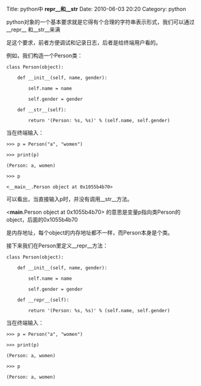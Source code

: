 Title: python中 __repr__和__str__ 
Date: 2010-06-03 20:20
Category: python

python对象的一个基本要求就是它得有个合理的字符串表示形式，我们可以通过__repr__ 和__str__来满

足这个要求，前者方便调试和记录日志，后者是给终端用户看的。

例如，我们构造一个Person类：

    class Person(object):

        def __init__(self, name, gender):

            self.name = name

            self.gender = gender

        def __str__(self):

            return '(Person: %s, %s)' % (self.name, self.gender)

当在终端输入：

    >>> p = Person("a", "women")

    >>> print(p)

    (Person: a, women)

    >>> p

    <__main__.Person object at 0x1055b4b70>

可以看出，当直接输入p时，并没有调用__str__方法。

<__main__.Person object at 0x1055b4b70> 的意思是变量p指向类Person的object，后面的0x1055b4b70

是内存地址，每个object的内存地址都不一样，而Person本身是个类。

接下来我们在Person里定义__repr__方法：

    class Person(object):

        def __init__(self, name, gender):

            self.name = name

            self.gender = gender

        def __repr__(self):

            return '(Person: %s, %s)' % (self.name, self.gender)

当在终端输入：

    >>> p = Person("a", "women")

    >>> print(p)

    (Person: a, women)

    >>> p

    (Person: a, women)

